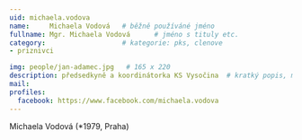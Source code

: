 ```yaml
---
uid: michaela.vodova
name:     Michaela Vodová  	# běžně používáné jméno
fullname: Mgr. Michaela Vodová  	# jméno s tituly etc.
category:                   # kategorie: pks, clenove
- priznivci

img: people/jan-adamec.jpg   # 165 x 220
description: předsedkyně a koordinátorka KS Vysočina  # kratký popis, max 160 znaků
mail:
profiles:
  facebook: https://www.facebook.com/michaela.vodova
---
```


Michaela Vodová (*1979, Praha)
